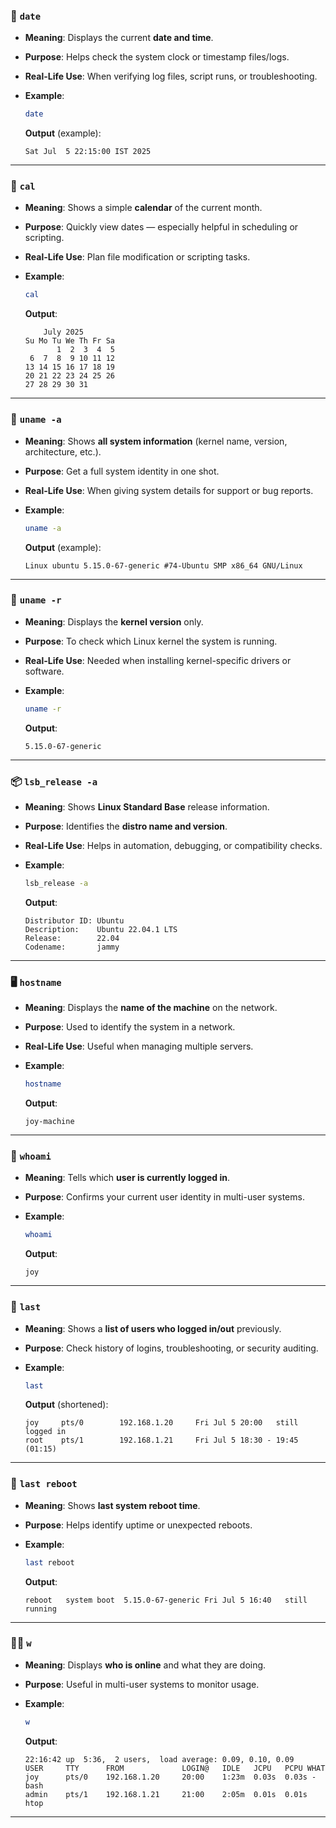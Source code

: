 ### 📅 `date`

- **Meaning**: Displays the current **date and time**.
    
- **Purpose**: Helps check the system clock or timestamp files/logs.
    
- **Real-Life Use**: When verifying log files, script runs, or troubleshooting.
    
- **Example**:
    
    ```bash
    date
    ```
    
    **Output** (example):
    
    ```
    Sat Jul  5 22:15:00 IST 2025
    ```
    

---

### 📆 `cal`

- **Meaning**: Shows a simple **calendar** of the current month.
    
- **Purpose**: Quickly view dates — especially helpful in scheduling or scripting.
    
- **Real-Life Use**: Plan file modification or scripting tasks.
    
- **Example**:
    
    ```bash
    cal
    ```
    
    **Output**:
    
    ```
        July 2025
    Su Mo Tu We Th Fr Sa
           1  2  3  4  5
     6  7  8  9 10 11 12
    13 14 15 16 17 18 19
    20 21 22 23 24 25 26
    27 28 29 30 31
    ```
    

---

### 🧠 `uname -a`

- **Meaning**: Shows **all system information** (kernel name, version, architecture, etc.).
    
- **Purpose**: Get a full system identity in one shot.
    
- **Real-Life Use**: When giving system details for support or bug reports.
    
- **Example**:
    
    ```bash
    uname -a
    ```
    
    **Output** (example):
    
    ```
    Linux ubuntu 5.15.0-67-generic #74-Ubuntu SMP x86_64 GNU/Linux
    ```
    

---

### 🧱 `uname -r`

- **Meaning**: Displays the **kernel version** only.
    
- **Purpose**: To check which Linux kernel the system is running.
    
- **Real-Life Use**: Needed when installing kernel-specific drivers or software.
    
- **Example**:
    
    ```bash
    uname -r
    ```
    
    **Output**:
    
    ```
    5.15.0-67-generic
    ```
    

---

### 📦 `lsb_release -a`

- **Meaning**: Shows **Linux Standard Base** release information.
    
- **Purpose**: Identifies the **distro name and version**.
    
- **Real-Life Use**: Helps in automation, debugging, or compatibility checks.
    
- **Example**:
    
    ```bash
    lsb_release -a
    ```
    
    **Output**:
    
    ```
    Distributor ID: Ubuntu
    Description:    Ubuntu 22.04.1 LTS
    Release:        22.04
    Codename:       jammy
    ```
    

---

### 🖥️ `hostname`

- **Meaning**: Displays the **name of the machine** on the network.
    
- **Purpose**: Used to identify the system in a network.
    
- **Real-Life Use**: Useful when managing multiple servers.
    
- **Example**:
    
    ```bash
    hostname
    ```
    
    **Output**:
    
    ```
    joy-machine
    ```
    

---

### 👤 `whoami`

- **Meaning**: Tells which **user is currently logged in**.
    
- **Purpose**: Confirms your current user identity in multi-user systems.
    
- **Example**:
    
    ```bash
    whoami
    ```
    
    **Output**:
    
    ```
    joy
    ```
    

---

### 📜 `last`

- **Meaning**: Shows a **list of users who logged in/out** previously.
    
- **Purpose**: Check history of logins, troubleshooting, or security auditing.
    
- **Example**:
    
    ```bash
    last
    ```
    
    **Output** (shortened):
    
    ```
    joy     pts/0        192.168.1.20     Fri Jul 5 20:00   still logged in
    root    pts/1        192.168.1.21     Fri Jul 5 18:30 - 19:45  (01:15)
    ```
    

---

### 🔁 `last reboot`

- **Meaning**: Shows **last system reboot time**.
    
- **Purpose**: Helps identify uptime or unexpected reboots.
    
- **Example**:
    
    ```bash
    last reboot
    ```
    
    **Output**:
    
    ```
    reboot   system boot  5.15.0-67-generic Fri Jul 5 16:40   still running
    ```
    

---

### 🧑‍💻 `w`

- **Meaning**: Displays **who is online** and what they are doing.
    
- **Purpose**: Useful in multi-user systems to monitor usage.
    
- **Example**:
    
    ```bash
    w
    ```
    
    **Output**:
    
    ```
    22:16:42 up  5:36,  2 users,  load average: 0.09, 0.10, 0.09
    USER     TTY      FROM             LOGIN@   IDLE   JCPU   PCPU WHAT
    joy      pts/0    192.168.1.20     20:00    1:23m  0.03s  0.03s -bash
    admin    pts/1    192.168.1.21     21:00    2:05m  0.01s  0.01s htop
    ```
    



---

